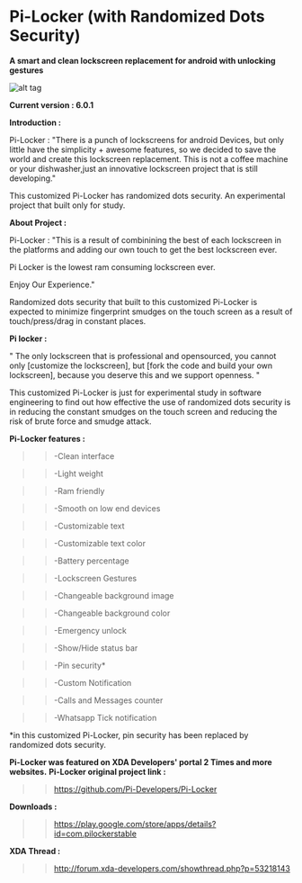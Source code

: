 Pi-Locker (with Randomized Dots Security)
=========

**A smart and clean lockscreen replacement for android with unlocking gestures**
        
        
  ![alt tag](http://s2.postimg.org/ng1k5z4pl/pi_locker_header.png)




**Current version : 6.0.1**


**Introduction :**

Pi-Locker : "There is a punch of lockscreens for android Devices, but only little  have the simplicity + awesome features,
so we decided to save the world and create this lockscreen replacement.
This is not a coffee machine or your dishwasher,just an innovative lockscreen project that is still developing."

This customized Pi-Locker has randomized dots security. An experimental project that built only for study.

**About Project :**

Pi-Locker : "This is a result of combinining the best of each lockscreen in the platforms and adding our own touch to get the best lockscreen ever.

Pi Locker is the lowest ram consuming lockscreen ever.

Enjoy Our Experience."

Randomized dots security that built to this customized Pi-Locker is expected to minimize fingerprint smudges on the touch screen as a result of touch/press/drag in constant places.

**Pi locker :**

" The only lockscreen that is professional and opensourced, you cannot only [customize the lockscreen], but [fork the code and build your own lockscreen], because you deserve this and we support openness. "

This customized Pi-Locker is just for experimental study in software engineering to find out how effective the use of randomized dots security is in reducing the constant smudges on the touch screen and reducing the risk of brute force and smudge attack.

**Pi-Locker features :**

>>-Clean interface

>>-Light weight

>>-Ram friendly

>>-Smooth on low end devices
    
>>-Customizable text
    
>>-Customizable text color
    
>>-Battery percentage
    
>>-Lockscreen Gestures
    
>>-Changeable background image
    
>>-Changeable background color
    
>>-Emergency unlock
    
>>-Show/Hide status bar
    
>>-Pin security* 
    
>>-Custom Notification

>>-Calls and Messages counter 

>>-Whatsapp Tick notification

*in this customized Pi-Locker, pin security has been replaced by randomized dots security.


**Pi-Locker was featured on XDA Developers' portal 2 Times and more websites.**
**Pi-Locker original project link :**

>>https://github.com/Pi-Developers/Pi-Locker


**Downloads :**

>>https://play.google.com/store/apps/details?id=com.pilockerstable



**XDA Thread :**

>>http://forum.xda-developers.com/showthread.php?p=53218143